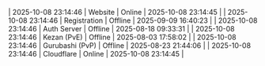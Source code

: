 | 2025-10-08 23:14:46 | Website | Online | 2025-10-08 23:14:45 |
| 2025-10-08 23:14:46 | Registration | Offline | 2025-09-09 16:40:23 |
| 2025-10-08 23:14:46 | Auth Server | Offline | 2025-08-18 09:33:31 |
| 2025-10-08 23:14:46 | Kezan (PvE) | Offline | 2025-08-03 17:58:02 |
| 2025-10-08 23:14:46 | Gurubashi (PvP) | Offline | 2025-08-23 21:44:06 |
| 2025-10-08 23:14:46 | Cloudflare | Online | 2025-10-08 23:14:45 |
